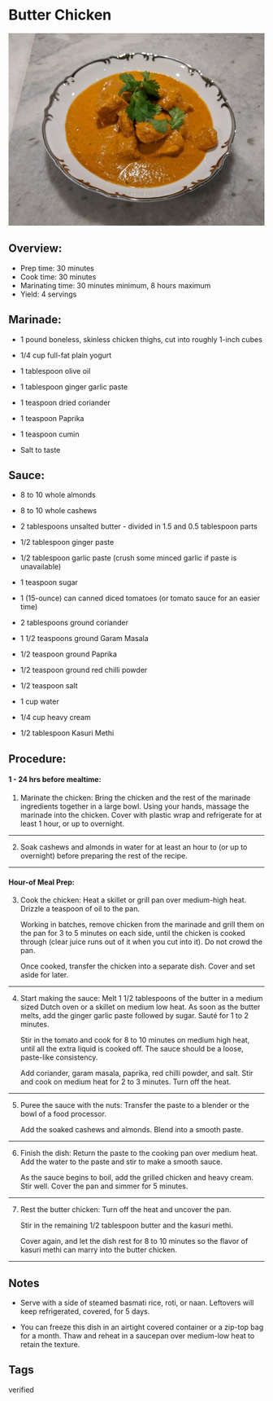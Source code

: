 # Butter Chicken

<p align="center">
<img title="Butter Chicken" src="../assets/butter-chicken.jpg">
</p>

## Overview:

- Prep time: 30 minutes
- Cook time: 30 minutes
- Marinating time: 30 minutes minimum, 8 hours maximum
- Yield: 4 servings

## Marinade:

- 1 pound boneless, skinless chicken thighs, cut into roughly 1-inch cubes

- 1/4 cup full-fat plain yogurt

- 1 tablespoon olive oil

- 1 tablespoon ginger garlic paste

- 1 teaspoon dried coriander

- 1 teaspoon Paprika

- 1 teaspoon cumin

- Salt to taste

## Sauce:

- 8 to 10 whole almonds

- 8 to 10 whole cashews

- 2 tablespoons unsalted butter - divided in 1.5 and 0.5 tablespoon parts

- 1/2 tablespoon ginger paste

- 1/2 tablespoon garlic paste (crush some minced garlic if paste is unavailable)

- 1 teaspoon sugar

- 1 (15-ounce) can canned diced tomatoes (or tomato sauce for an easier time)

- 2 tablespoons ground coriander

- 1 1/2 teaspoons ground Garam Masala

- 1/2 teaspoon ground Paprika

- 1/2 teaspoon ground red chilli powder

- 1/2 teaspoon salt

- 1 cup water

- 1/4 cup heavy cream

- 1/2 tablespoon Kasuri Methi

## Procedure:

#### 1 - 24 hrs before mealtime:

1. Marinate the chicken: Bring the chicken and the rest of the marinade ingredients together in a large bowl. Using your hands, massage the marinade into the chicken. Cover with plastic wrap and refrigerate for at least 1 hour, or up to overnight.
---

2. Soak cashews and almonds in water for at least an hour to (or up to overnight) before preparing the rest of the recipe.
---

#### Hour-of Meal Prep:

3. Cook the chicken: Heat a skillet or grill pan over medium-high heat. Drizzle a teaspoon of oil to the pan.

    Working in batches, remove chicken from the marinade and grill them on the pan for 3 to 5 minutes on each side, until the chicken is cooked through (clear juice runs out of it when you cut into it). Do not crowd the pan.

    Once cooked, transfer the chicken into a separate dish. Cover and set aside for later.
---

4. Start making the sauce: Melt 1 1/2 tablespoons of the butter in a medium sized Dutch oven or a skillet on medium low heat. As soon as the butter melts, add the ginger garlic paste followed by sugar. Sauté for 1 to 2 minutes.

    Stir in the tomato and cook for 8 to 10 minutes on medium high heat, until all the extra liquid is cooked off. The sauce should be a loose, paste-like consistency.

    Add coriander, garam masala, paprika, red chilli powder, and salt. Stir and cook on medium heat for 2 to 3 minutes. Turn off the heat.
---

5. Puree the sauce with the nuts: Transfer the paste to a blender or the bowl of a food processor.

    Add the soaked cashews and almonds. Blend into a smooth paste.
---

6. Finish the dish: Return the paste to the cooking pan over medium heat. Add the water to the paste and stir to make a smooth sauce.

    As the sauce begins to boil, add the grilled chicken and heavy cream. Stir well. Cover the pan and simmer for 5 minutes.
---

7. Rest the butter chicken: Turn off the heat and uncover the pan.

    Stir in the remaining 1/2 tablespoon butter and the kasuri methi.

    Cover again, and let the dish rest for 8 to 10 minutes so the flavor of kasuri methi can marry into the butter chicken.
---

## Notes

- Serve with a side of steamed basmati rice, roti, or naan. Leftovers will keep refrigerated, covered, for 5 days.

- You can freeze this dish in an airtight covered container or a zip-top bag for a month. Thaw and reheat in a saucepan over medium-low heat to retain the texture.

## Tags
verified
